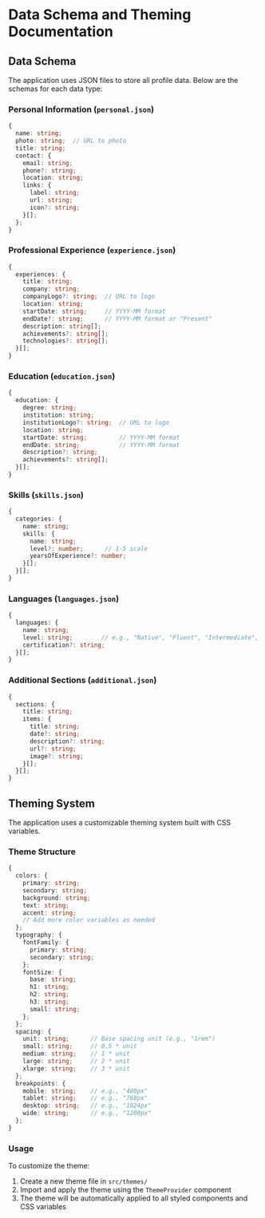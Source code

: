 # Data Schema and Theming Documentation

## Data Schema

The application uses JSON files to store all profile data. Below are the schemas for each data type:

### Personal Information (`personal.json`)
```typescript
{
  name: string;
  photo: string;  // URL to photo
  title: string;
  contact: {
    email: string;
    phone?: string;
    location: string;
    links: {
      label: string;
      url: string;
      icon?: string;
    }[];
  };
}
```

### Professional Experience (`experience.json`)
```typescript
{
  experiences: {
    title: string;
    company: string;
    companyLogo?: string;  // URL to logo
    location: string;
    startDate: string;     // YYYY-MM format
    endDate?: string;      // YYYY-MM format or "Present"
    description: string[];
    achievements?: string[];
    technologies?: string[];
  }[];
}
```

### Education (`education.json`)
```typescript
{
  education: {
    degree: string;
    institution: string;
    institutionLogo?: string;  // URL to logo
    location: string;
    startDate: string;         // YYYY-MM format
    endDate: string;           // YYYY-MM format
    description?: string;
    achievements?: string[];
  }[];
}
```

### Skills (`skills.json`)
```typescript
{
  categories: {
    name: string;
    skills: {
      name: string;
      level?: number;      // 1-5 scale
      yearsOfExperience?: number;
    }[];
  }[];
}
```

### Languages (`languages.json`)
```typescript
{
  languages: {
    name: string;
    level: string;        // e.g., "Native", "Fluent", "Intermediate", "Basic"
    certification?: string;
  }[];
}
```

### Additional Sections (`additional.json`)
```typescript
{
  sections: {
    title: string;
    items: {
      title: string;
      date?: string;
      description?: string;
      url?: string;
      image?: string;
    }[];
  }[];
}
```

## Theming System

The application uses a customizable theming system built with CSS variables.

### Theme Structure
```typescript
{
  colors: {
    primary: string;
    secondary: string;
    background: string;
    text: string;
    accent: string;
    // Add more color variables as needed
  };
  typography: {
    fontFamily: {
      primary: string;
      secondary: string;
    };
    fontSize: {
      base: string;
      h1: string;
      h2: string;
      h3: string;
      small: string;
    };
  };
  spacing: {
    unit: string;      // Base spacing unit (e.g., "1rem")
    small: string;     // 0.5 * unit
    medium: string;    // 1 * unit
    large: string;     // 2 * unit
    xlarge: string;    // 3 * unit
  };
  breakpoints: {
    mobile: string;    // e.g., "480px"
    tablet: string;    // e.g., "768px"
    desktop: string;   // e.g., "1024px"
    wide: string;      // e.g., "1200px"
  };
}
```

### Usage

To customize the theme:

1. Create a new theme file in `src/themes/`
2. Import and apply the theme using the `ThemeProvider` component
3. The theme will be automatically applied to all styled components and CSS variables 